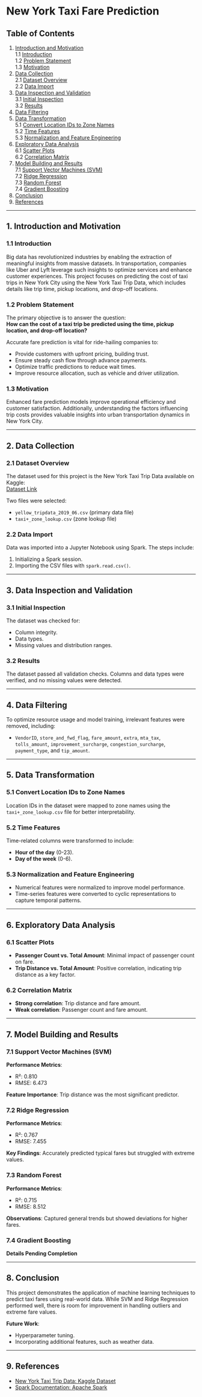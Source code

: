 # New York Taxi Fare Prediction

## Table of Contents

1. [Introduction and Motivation](#Introduction-and-Motivation)  
   1.1 [Introduction](#Introduction)  
   1.2 [Problem Statement](#Problem-Statement)  
   1.3 [Motivation](#Motivation)  
2. [Data Collection](#Data-Collection)  
   2.1 [Dataset Overview](#Dataset-Overview)  
   2.2 [Data Import](#Data-Import)  
3. [Data Inspection and Validation](#Data-Inspection-and-Validation)  
   3.1 [Initial Inspection](#Initial-Inspection)  
   3.2 [Results](#Results)  
4. [Data Filtering](#Data-Filtering)  
5. [Data Transformation](#Data-Transformation)  
   5.1 [Convert Location IDs to Zone Names](#Convert-Location-IDs-to-Zone-Names)  
   5.2 [Time Features](#Time-Features)  
   5.3 [Normalization and Feature Engineering](#Normalization-and-Feature-Engineering)  
6. [Exploratory Data Analysis](#Exploratory-Data-Analysis)  
   6.1 [Scatter Plots](#Scatter-Plots)  
   6.2 [Correlation Matrix](#Correlation-Matrix)  
7. [Model Building and Results](#Model-Building-and-Results)  
   7.1 [Support Vector Machines (SVM)](#Support-Vector-Machines-SVM)  
   7.2 [Ridge Regression](#Ridge-Regression)  
   7.3 [Random Forest](#Random-Forest)  
   7.4 [Gradient Boosting](#Gradient-Boosting)  
8. [Conclusion](#Conclusion)  
9. [References](#References)  

---

## 1. Introduction and Motivation

### 1.1 Introduction

Big data has revolutionized industries by enabling the extraction of meaningful insights from massive datasets. In transportation, companies like Uber and Lyft leverage such insights to optimize services and enhance customer experiences. This project focuses on predicting the cost of taxi trips in New York City using the New York Taxi Trip Data, which includes details like trip time, pickup locations, and drop-off locations.

### 1.2 Problem Statement

The primary objective is to answer the question:  
**How can the cost of a taxi trip be predicted using the time, pickup location, and drop-off location?**

Accurate fare prediction is vital for ride-hailing companies to:  
- Provide customers with upfront pricing, building trust.  
- Ensure steady cash flow through advance payments.  
- Optimize traffic predictions to reduce wait times.  
- Improve resource allocation, such as vehicle and driver utilization.

### 1.3 Motivation

Enhanced fare prediction models improve operational efficiency and customer satisfaction. Additionally, understanding the factors influencing trip costs provides valuable insights into urban transportation dynamics in New York City.

---

## 2. Data Collection

### 2.1 Dataset Overview

The dataset used for this project is the New York Taxi Trip Data available on Kaggle:  
[Dataset Link](https://www.kaggle.com/datasets/microize/newyork-yellow-taxi-trip-data-2020-2019)  

Two files were selected:  
- `yellow_tripdata_2019_06.csv` (primary data file)  
- `taxi+_zone_lookup.csv` (zone lookup file)

### 2.2 Data Import

Data was imported into a Jupyter Notebook using Spark. The steps include:  
1. Initializing a Spark session.  
2. Importing the CSV files with `spark.read.csv()`.

---

## 3. Data Inspection and Validation

### 3.1 Initial Inspection

The dataset was checked for:  
- Column integrity.  
- Data types.  
- Missing values and distribution ranges.

### 3.2 Results

The dataset passed all validation checks. Columns and data types were verified, and no missing values were detected.

---

## 4. Data Filtering

To optimize resource usage and model training, irrelevant features were removed, including:  
- `VendorID`, `store_and_fwd_flag`, `fare_amount`, `extra`, `mta_tax`, `tolls_amount`, `improvement_surcharge`, `congestion_surcharge`, `payment_type`, and `tip_amount`.

---

## 5. Data Transformation

### 5.1 Convert Location IDs to Zone Names

Location IDs in the dataset were mapped to zone names using the `taxi+_zone_lookup.csv` file for better interpretability.

### 5.2 Time Features

Time-related columns were transformed to include:  
- **Hour of the day** (0-23).  
- **Day of the week** (0-6).  

### 5.3 Normalization and Feature Engineering

- Numerical features were normalized to improve model performance.  
- Time-series features were converted to cyclic representations to capture temporal patterns.

---

## 6. Exploratory Data Analysis

### 6.1 Scatter Plots

- **Passenger Count vs. Total Amount**: Minimal impact of passenger count on fare.  
- **Trip Distance vs. Total Amount**: Positive correlation, indicating trip distance as a key factor.

### 6.2 Correlation Matrix

- **Strong correlation**: Trip distance and fare amount.  
- **Weak correlation**: Passenger count and fare amount.

---

## 7. Model Building and Results

### 7.1 Support Vector Machines (SVM)

**Performance Metrics**:  
- R²: 0.810  
- RMSE: 6.473  

**Feature Importance**: Trip distance was the most significant predictor.

### 7.2 Ridge Regression

**Performance Metrics**:  
- R²: 0.767  
- RMSE: 7.455  

**Key Findings**: Accurately predicted typical fares but struggled with extreme values.

### 7.3 Random Forest

**Performance Metrics**:  
- R²: 0.715  
- RMSE: 8.512  

**Observations**: Captured general trends but showed deviations for higher fares.

### 7.4 Gradient Boosting

**Details Pending Completion**

---

## 8. Conclusion

This project demonstrates the application of machine learning techniques to predict taxi fares using real-world data. While SVM and Ridge Regression performed well, there is room for improvement in handling outliers and extreme fare values.  

**Future Work**:  
- Hyperparameter tuning.  
- Incorporating additional features, such as weather data.

---

## 9. References

- [New York Taxi Trip Data: Kaggle Dataset](https://www.kaggle.com/datasets/microize/newyork-yellow-taxi-trip-data-2020-2019)  
- [Spark Documentation: Apache Spark](https://spark.apache.org/)
